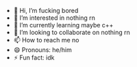 - 👋 Hi, I’m fucking bored
- 👀 I’m interested in nothing rn
- 🌱 I’m currently learning maybe c++
- 💞️ I’m looking to collaborate on nothing rn
- 📫 How to reach me no
- 😄 Pronouns: he/him
- ⚡ Fun fact: idk

<!---
nkimk55/nkimk55 is a ✨ special ✨ repository because its `README.md` (this file) appears on your GitHub profile.
You can click the Preview link to take a look at your changes.
--->
